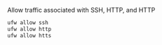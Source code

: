 Allow traffic associated with SSH, HTTP, and HTTP
```sh
ufw allow ssh
ufw allow http
ufw allow htts
```